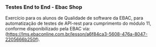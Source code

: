 ### Testes End to End - Ebac Shop
Exercício para os alunos de Qualidade de software da EBAC, para automatização de testes de API-rest para cumprimento do módulo 11, conforme disponibilizado pela EBAC via: (https://lms.ebaconline.com.br/lesson/a6f84ca3-5608-476a-8047-2205666b250f).
